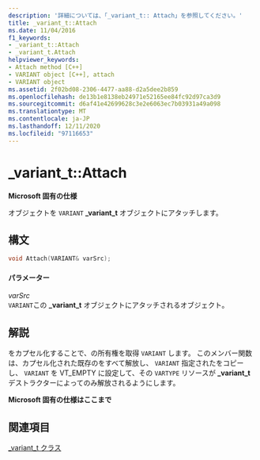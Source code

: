 ```yaml
---
description: '詳細については、「_variant_t:: Attach」を参照してください。'
title: _variant_t::Attach
ms.date: 11/04/2016
f1_keywords:
- _variant_t::Attach
- _variant_t.Attach
helpviewer_keywords:
- Attach method [C++]
- VARIANT object [C++], attach
- VARIANT object
ms.assetid: 2f02bd08-2306-4477-aa88-d2a5dee2b859
ms.openlocfilehash: de13b1e8138eb24971e52165ee84fc92d97ca3d9
ms.sourcegitcommit: d6af41e42699628c3e2e6063ec7b03931a49a098
ms.translationtype: MT
ms.contentlocale: ja-JP
ms.lasthandoff: 12/11/2020
ms.locfileid: "97116653"
---
```

# <a name="_variant_tattach"></a>_variant_t::Attach

**Microsoft 固有の仕様**

オブジェクトを `VARIANT` **_variant_t** オブジェクトにアタッチします。

## <a name="syntax"></a>構文

```cpp
void Attach(VARIANT& varSrc);
```

#### <a name="parameters"></a>パラメーター

*varSrc*<br/>
`VARIANT`この **_variant_t** オブジェクトにアタッチされるオブジェクト。

## <a name="remarks"></a>解説

をカプセル化することで、の所有権を取得 `VARIANT` します。 このメンバー関数は、カプセル化された既存のをすべて解放し、 `VARIANT` 指定されたをコピーし、 `VARIANT` を VT_EMPTY に設定して、その `VARTYPE` リソースが **_variant_t** デストラクターによってのみ解放されるようにします。

**Microsoft 固有の仕様はここまで**

## <a name="see-also"></a>関連項目

[_variant_t クラス](../cpp/variant-t-class.md)
